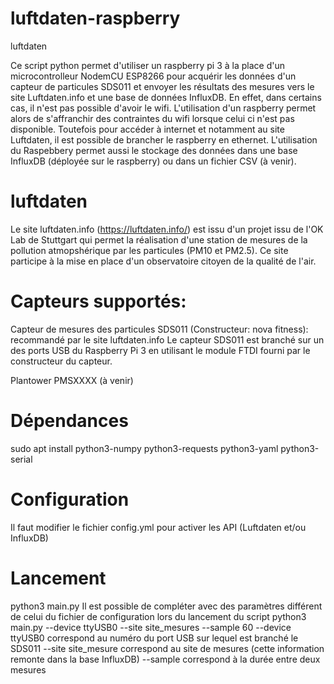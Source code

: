 # luftdaten-raspberry
luftdaten 

Ce script python permet d'utiliser un raspberry pi 3 à la place d'un microcontrolleur NodemCU ESP8266 pour acquérir les données d'un capteur de particules SDS011 et envoyer les résultats des mesures vers le site Luftdaten.info et une base de données InfluxDB.
En effet, dans certains cas, il n'est pas possible d'avoir le wifi. L'utilisation d'un raspberry permet alors de s'affranchir des contraintes du wifi lorsque celui ci n'est pas disponible. Toutefois pour accéder à internet et notamment au site Luftdaten, il est possible de brancher le raspberry en ethernet.
L'utilisation du Raspebbery permet aussi le stockage des données dans une base InfluxDB (déployée sur le raspberry) ou dans un fichier CSV (à venir). 

# luftdaten
Le site luftdaten.info (https://luftdaten.info/) est issu d'un projet issu de l'OK Lab de Stuttgart qui permet la réalisation d'une station de mesures de la pollution atmopshérique par les particules (PM10 et PM2.5). Ce site participe à la mise en place d'un observatoire citoyen de la qualité de l'air.

# Capteurs supportés:
  Capteur de mesures des particules SDS011 (Constructeur: nova fitness): recommandé par le site luftdaten.info
  Le capteur SDS011 est branché sur un des ports USB du Raspberry Pi 3 en utilisant le module FTDI fourni par le constructeur du capteur.
  
  Plantower PMSXXXX (à venir)
  
# Dépendances
  sudo apt install python3-numpy python3-requests python3-yaml python3-serial
  
# Configuration
Il faut modifier le fichier config.yml pour activer les API (Luftdaten et/ou InfluxDB)

# Lancement
python3 main.py 
Il est possible de compléter avec des paramètres différent de celui du fichier de configuration lors du lancement du script
python3 main.py --device ttyUSB0 --site site_mesures --sample 60
--device ttyUSB0 correspond au numéro du port USB sur lequel est branché le SDS011
--site site_mesure correspond au site de mesures (cette information remonte dans la base InfluxDB)
--sample correspond à la durée entre deux mesures


